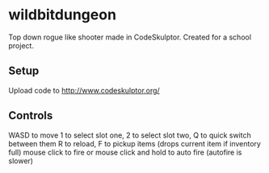 # wildbitdungeon
Top down rogue like shooter made in CodeSkulptor. Created for a school project.

## Setup
Upload code to http://www.codeskulptor.org/

## Controls
WASD to move
1 to select slot one, 2 to select slot two, Q to quick switch between them
R to reload, F to pickup items (drops current item if inventory full)
mouse click to fire or mouse click and hold to auto fire (autofire is slower)


